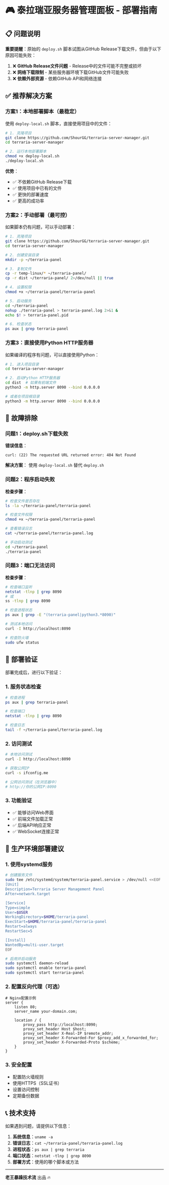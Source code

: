 # 🎮 泰拉瑞亚服务器管理面板 - 部署指南

## 📋 问题说明

**重要提醒**：原始的 `deploy.sh` 脚本试图从GitHub Release下载文件，但由于以下原因可能失败：

1. ❌ **GitHub Release文件问题** - Release中的文件可能不完整或损坏
2. ❌ **网络下载限制** - 某些服务器环境下载GitHub文件可能失败
3. ❌ **依赖外部资源** - 依赖GitHub API和网络连接

## ✅ 推荐解决方案

### 方案1：本地部署脚本（最稳定）

使用 `deploy-local.sh` 脚本，直接使用项目中的文件：

```bash
# 1. 克隆项目
git clone https://github.com/ShourGG/terraria-server-manager.git
cd terraria-server-manager

# 2. 运行本地部署脚本
chmod +x deploy-local.sh
./deploy-local.sh
```

**优势**：
- ✅ 不依赖GitHub Release下载
- ✅ 使用项目中已有的文件
- ✅ 更快的部署速度
- ✅ 更高的成功率

### 方案2：手动部署（最可控）

如果脚本仍有问题，可以手动部署：

```bash
# 1. 克隆项目
git clone https://github.com/ShourGG/terraria-server-manager.git
cd terraria-server-manager

# 2. 创建安装目录
mkdir -p ~/terraria-panel

# 3. 复制文件
cp -r temp-linux/* ~/terraria-panel/
cp -r dist ~/terraria-panel/ 2>/dev/null || true

# 4. 设置权限
chmod +x ~/terraria-panel/terraria-panel

# 5. 启动服务
cd ~/terraria-panel
nohup ./terraria-panel > terraria-panel.log 2>&1 &
echo $! > terraria-panel.pid

# 6. 检查状态
ps aux | grep terraria-panel
```

### 方案3：直接使用Python HTTP服务器

如果编译的程序有问题，可以直接使用Python：

```bash
# 1. 进入项目目录
cd terraria-server-manager

# 2. 启动Python HTTP服务器
cd dist  # 如果有前端文件
python3 -m http.server 8090 --bind 0.0.0.0

# 或者在项目根目录
python3 -m http.server 8090 --bind 0.0.0.0
```

## 🔧 故障排除

### 问题1：deploy.sh下载失败

**错误信息**：
```
curl: (22) The requested URL returned error: 404 Not Found
```

**解决方案**：
使用 `deploy-local.sh` 替代 `deploy.sh`

### 问题2：程序启动失败

**检查步骤**：
```bash
# 检查文件是否存在
ls -la ~/terraria-panel/terraria-panel

# 检查文件权限
chmod +x ~/terraria-panel/terraria-panel

# 查看错误日志
cat ~/terraria-panel/terraria-panel.log

# 手动启动测试
cd ~/terraria-panel
./terraria-panel
```

### 问题3：端口无法访问

**检查步骤**：
```bash
# 检查端口监听
netstat -tlnp | grep 8090
# 或
ss -tlnp | grep 8090

# 检查进程状态
ps aux | grep -E "(terraria-panel|python3.*8090)"

# 测试本地访问
curl -I http://localhost:8090

# 检查防火墙
sudo ufw status
```

## 📝 部署验证

部署完成后，进行以下验证：

### 1. 服务状态检查
```bash
# 检查进程
ps aux | grep terraria-panel

# 检查端口
netstat -tlnp | grep 8090

# 检查日志
tail -f ~/terraria-panel/terraria-panel.log
```

### 2. 访问测试
```bash
# 本地访问测试
curl -I http://localhost:8090

# 获取公网IP
curl -s ifconfig.me

# 公网访问测试（在浏览器中）
# http://你的公网IP:8090
```

### 3. 功能验证
- ✅ 能够访问Web界面
- ✅ 前端文件加载正常
- ✅ 后端API响应正常
- ✅ WebSocket连接正常

## 🚀 生产环境部署建议

### 1. 使用systemd服务
```bash
# 创建服务文件
sudo tee /etc/systemd/system/terraria-panel.service > /dev/null <<EOF
[Unit]
Description=Terraria Server Management Panel
After=network.target

[Service]
Type=simple
User=$USER
WorkingDirectory=$HOME/terraria-panel
ExecStart=$HOME/terraria-panel/terraria-panel
Restart=always
RestartSec=5

[Install]
WantedBy=multi-user.target
EOF

# 启用并启动服务
sudo systemctl daemon-reload
sudo systemctl enable terraria-panel
sudo systemctl start terraria-panel
```

### 2. 配置反向代理（可选）
```nginx
# Nginx配置示例
server {
    listen 80;
    server_name your-domain.com;
    
    location / {
        proxy_pass http://localhost:8090;
        proxy_set_header Host $host;
        proxy_set_header X-Real-IP $remote_addr;
        proxy_set_header X-Forwarded-For $proxy_add_x_forwarded_for;
        proxy_set_header X-Forwarded-Proto $scheme;
    }
}
```

### 3. 安全配置
- 配置防火墙规则
- 使用HTTPS（SSL证书）
- 设置访问控制
- 定期备份数据

## 📞 技术支持

如果遇到问题，请提供以下信息：

1. **系统信息**：`uname -a`
2. **错误日志**：`cat ~/terraria-panel/terraria-panel.log`
3. **进程状态**：`ps aux | grep terraria`
4. **端口状态**：`netstat -tlnp | grep 8090`
5. **部署方式**：使用的哪个脚本或方法

---

**老王暴躁技术流** 出品 🔥
